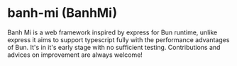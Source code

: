# banh-mi (BanhMi)

Banh Mi is a web framework inspired by express for Bun runtime, unlike express it aims to support typescript fully with the performance advantages of Bun. It's in it's early stage with no sufficient testing. Contributions and advices on improvement are always welcome!